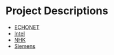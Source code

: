 # Project Descriptions

* [ECHONET](ECHONET/README.md)
* [Intel](Intel/README.md)
* [NHK](NHK/README.md)
* [Siemens](Siemens/README.md)
